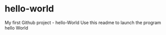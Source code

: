 hello-world
===========

My first Github project - hello-World
Use this readme to launch the program hello World
